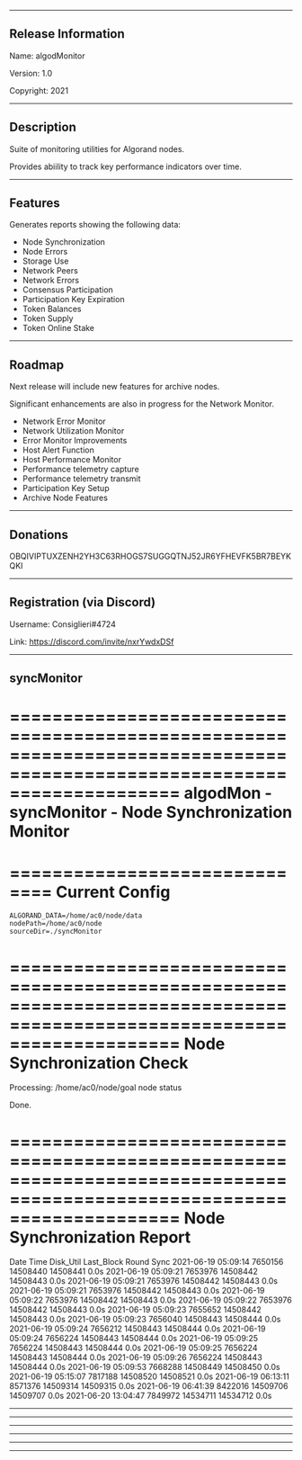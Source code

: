 -------------------------------------------------------------------------
Release Information
-------------------------------------------------------------------------
Name: algodMonitor

Version: 1.0

Copyright: 2021


-------------------------------------------------------------------------
Description
-------------------------------------------------------------------------

Suite of monitoring utilities for Algorand nodes.

Provides abiility to track key performance indicators over time.


-------------------------------------------------------------------------
Features
-------------------------------------------------------------------------

Generates reports showing the following data:
 - Node Synchronization
 - Node Errors
 - Storage Use
 - Network Peers
 - Network Errors
 - Consensus Participation
 - Participation Key Expiration
 - Token Balances
 - Token Supply
 - Token Online Stake


-------------------------------------------------------------------------
Roadmap
-------------------------------------------------------------------------

Next release will include new features for archive nodes.

Significant enhancements are also in progress for the Network Monitor.

 - Network Error Monitor
 - Network Utilization Monitor
 - Error Monitor Improvements
 - Host Alert Function
 - Host Performance Monitor
 - Performance telemetry capture
 - Performance telemetry transmit
 - Participation Key Setup
 - Archive Node Features

 
-------------------------------------------------------------------------
Donations
-------------------------------------------------------------------------

OBQIVIPTUXZENH2YH3C63RHOGS7SUGGQTNJ52JR6YFHEVFK5BR7BEYKQKI


-------------------------------------------------------------------------
Registration (via Discord)
-------------------------------------------------------------------------

Username: Consiglieri#4724

Link: https://discord.com/invite/nxrYwdxDSf


-------------------------------------------------------------------------
syncMonitor
-------------------------------------------------------------------------


========================================================================================================================
algodMon - syncMonitor - Node Synchronization Monitor
========================================================================================================================

==============================
Current Config
==============================

	ALGORAND_DATA=/home/ac0/node/data
	nodePath=/home/ac0/node
	sourceDir=./syncMonitor


========================================================================================================================
Node Synchronization Check
========================================================================================================================

Processing:  /home/ac0/node/goal node status


Done.


========================================================================================================================
Node Synchronization Report
========================================================================================================================

Date        Time      Disk_Util  Last_Block  Round     Sync
2021-06-19  05:09:14  7650156    14508440    14508441  0.0s
2021-06-19  05:09:21  7653976    14508442    14508443  0.0s
2021-06-19  05:09:21  7653976    14508442    14508443  0.0s
2021-06-19  05:09:21  7653976    14508442    14508443  0.0s
2021-06-19  05:09:22  7653976    14508442    14508443  0.0s
2021-06-19  05:09:22  7653976    14508442    14508443  0.0s
2021-06-19  05:09:23  7655652    14508442    14508443  0.0s
2021-06-19  05:09:23  7656040    14508443    14508444  0.0s
2021-06-19  05:09:24  7656212    14508443    14508444  0.0s
2021-06-19  05:09:24  7656224    14508443    14508444  0.0s
2021-06-19  05:09:25  7656224    14508443    14508444  0.0s
2021-06-19  05:09:25  7656224    14508443    14508444  0.0s
2021-06-19  05:09:26  7656224    14508443    14508444  0.0s
2021-06-19  05:09:53  7668288    14508449    14508450  0.0s
2021-06-19  05:15:07  7817188    14508520    14508521  0.0s
2021-06-19  06:13:11  8571376    14509314    14509315  0.0s
2021-06-19  06:41:39  8422016    14509706    14509707  0.0s
2021-06-20  13:04:47  7849972    14534711    14534712  0.0s


-------------------------------------------------------------------------

-------------------------------------------------------------------------




-------------------------------------------------------------------------

-------------------------------------------------------------------------




-------------------------------------------------------------------------

-------------------------------------------------------------------------



